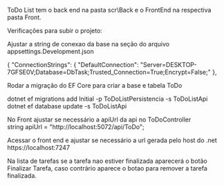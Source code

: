 ToDo List tem o back end na pasta scr\Back e o FrontEnd na respectiva pasta Front.

Verificações para subir o projeto:

Ajustar a string de conexao da base na seção do arquivo appsettings.Development.json

{
  "ConnectionStrings": {
  "DefaultConnection": "Server=DESKTOP-7GFSE0V;Database=DbTask;Trusted_Connection=True;Encrypt=False;"
},

Rodar a migração do EF Core para criar a base e tabela ToDo

dotnet ef migrations add Initial -p ToDoListPersistencia -s ToDoListApi
dotnet ef database update -s ToDoListApi

No Front ajustar se necessário a apiUrl da api no ToDoController  
  string apiUrl = "http://localhost:5072/api/ToDo";

Acessar o front end e ajustar se necessário a url gerada pelo host do .net
  https://localhost:7247

Na lista de tarefas se a tarefa nao estiver finalizada aparecerá o botão Finalizar Tarefa, caso contrário aparece o botao para 
remover a tarefa finalizada.


